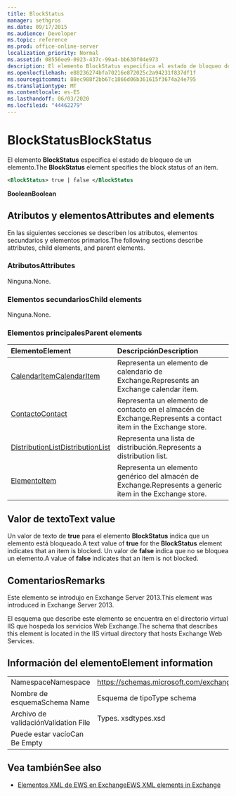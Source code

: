 ```yaml
---
title: BlockStatus
manager: sethgros
ms.date: 09/17/2015
ms.audience: Developer
ms.topic: reference
ms.prod: office-online-server
localization_priority: Normal
ms.assetid: 08556ee9-0923-437c-99a4-bb630f04e973
description: El elemento BlockStatus especifica el estado de bloqueo de un elemento.
ms.openlocfilehash: e88236274bfa70216e872025c2a94231f837df1f
ms.sourcegitcommit: 88ec988f2bb67c1866d06b361615f3674a24e795
ms.translationtype: MT
ms.contentlocale: es-ES
ms.lasthandoff: 06/03/2020
ms.locfileid: "44462279"
---
```

# <a name="blockstatus"></a><span data-ttu-id="a23b4-103">BlockStatus</span><span class="sxs-lookup"><span data-stu-id="a23b4-103">BlockStatus</span></span>

<span data-ttu-id="a23b4-104">El elemento **BlockStatus** especifica el estado de bloqueo de un elemento.</span><span class="sxs-lookup"><span data-stu-id="a23b4-104">The **BlockStatus** element specifies the block status of an item.</span></span> 
  
```XML
<BlockStatus> true | false </BlockStatus
```

 <span data-ttu-id="a23b4-105">**Boolean**</span><span class="sxs-lookup"><span data-stu-id="a23b4-105">**Boolean**</span></span>
## <a name="attributes-and-elements"></a><span data-ttu-id="a23b4-106">Atributos y elementos</span><span class="sxs-lookup"><span data-stu-id="a23b4-106">Attributes and elements</span></span>

<span data-ttu-id="a23b4-107">En las siguientes secciones se describen los atributos, elementos secundarios y elementos primarios.</span><span class="sxs-lookup"><span data-stu-id="a23b4-107">The following sections describe attributes, child elements, and parent elements.</span></span>
  
### <a name="attributes"></a><span data-ttu-id="a23b4-108">Atributos</span><span class="sxs-lookup"><span data-stu-id="a23b4-108">Attributes</span></span>

<span data-ttu-id="a23b4-109">Ninguna.</span><span class="sxs-lookup"><span data-stu-id="a23b4-109">None.</span></span>
  
### <a name="child-elements"></a><span data-ttu-id="a23b4-110">Elementos secundarios</span><span class="sxs-lookup"><span data-stu-id="a23b4-110">Child elements</span></span>

<span data-ttu-id="a23b4-111">Ninguna.</span><span class="sxs-lookup"><span data-stu-id="a23b4-111">None.</span></span>
  
### <a name="parent-elements"></a><span data-ttu-id="a23b4-112">Elementos principales</span><span class="sxs-lookup"><span data-stu-id="a23b4-112">Parent elements</span></span>

|<span data-ttu-id="a23b4-113">**Elemento**</span><span class="sxs-lookup"><span data-stu-id="a23b4-113">**Element**</span></span>|<span data-ttu-id="a23b4-114">**Descripción**</span><span class="sxs-lookup"><span data-stu-id="a23b4-114">**Description**</span></span>|
|:-----|:-----|
|[<span data-ttu-id="a23b4-115">CalendarItem</span><span class="sxs-lookup"><span data-stu-id="a23b4-115">CalendarItem</span></span>](calendaritem.md) <br/> |<span data-ttu-id="a23b4-116">Representa un elemento de calendario de Exchange.</span><span class="sxs-lookup"><span data-stu-id="a23b4-116">Represents an Exchange calendar item.</span></span>  <br/> |
|[<span data-ttu-id="a23b4-117">Contacto</span><span class="sxs-lookup"><span data-stu-id="a23b4-117">Contact</span></span>](contact.md) <br/> |<span data-ttu-id="a23b4-118">Representa un elemento de contacto en el almacén de Exchange.</span><span class="sxs-lookup"><span data-stu-id="a23b4-118">Represents a contact item in the Exchange store.</span></span>  <br/> |
|[<span data-ttu-id="a23b4-119">DistributionList</span><span class="sxs-lookup"><span data-stu-id="a23b4-119">DistributionList</span></span>](distributionlist.md) <br/> |<span data-ttu-id="a23b4-120">Representa una lista de distribución.</span><span class="sxs-lookup"><span data-stu-id="a23b4-120">Represents a distribution list.</span></span>  <br/> |
|[<span data-ttu-id="a23b4-121">Elemento</span><span class="sxs-lookup"><span data-stu-id="a23b4-121">Item</span></span>](item.md) <br/> |<span data-ttu-id="a23b4-122">Representa un elemento genérico del almacén de Exchange.</span><span class="sxs-lookup"><span data-stu-id="a23b4-122">Represents a generic item in the Exchange store.</span></span>  <br/> |
   
## <a name="text-value"></a><span data-ttu-id="a23b4-123">Valor de texto</span><span class="sxs-lookup"><span data-stu-id="a23b4-123">Text value</span></span>

<span data-ttu-id="a23b4-124">Un valor de texto de **true** para el elemento **BlockStatus** indica que un elemento está bloqueado.</span><span class="sxs-lookup"><span data-stu-id="a23b4-124">A text value of **true** for the **BlockStatus** element indicates that an item is blocked.</span></span> <span data-ttu-id="a23b4-125">Un valor de **false** indica que no se bloquea un elemento.</span><span class="sxs-lookup"><span data-stu-id="a23b4-125">A value of **false** indicates that an item is not blocked.</span></span> 
  
## <a name="remarks"></a><span data-ttu-id="a23b4-126">Comentarios</span><span class="sxs-lookup"><span data-stu-id="a23b4-126">Remarks</span></span>

<span data-ttu-id="a23b4-127">Este elemento se introdujo en Exchange Server 2013.</span><span class="sxs-lookup"><span data-stu-id="a23b4-127">This element was introduced in Exchange Server 2013.</span></span>
  
<span data-ttu-id="a23b4-128">El esquema que describe este elemento se encuentra en el directorio virtual IIS que hospeda los servicios Web Exchange.</span><span class="sxs-lookup"><span data-stu-id="a23b4-128">The schema that describes this element is located in the IIS virtual directory that hosts Exchange Web Services.</span></span>
  
## <a name="element-information"></a><span data-ttu-id="a23b4-129">Información del elemento</span><span class="sxs-lookup"><span data-stu-id="a23b4-129">Element information</span></span>

|||
|:-----|:-----|
|<span data-ttu-id="a23b4-130">Namespace</span><span class="sxs-lookup"><span data-stu-id="a23b4-130">Namespace</span></span>  <br/> |https://schemas.microsoft.com/exchange/services/2006/types  <br/> |
|<span data-ttu-id="a23b4-131">Nombre de esquema</span><span class="sxs-lookup"><span data-stu-id="a23b4-131">Schema Name</span></span>  <br/> |<span data-ttu-id="a23b4-132">Esquema de tipo</span><span class="sxs-lookup"><span data-stu-id="a23b4-132">Type schema</span></span>  <br/> |
|<span data-ttu-id="a23b4-133">Archivo de validación</span><span class="sxs-lookup"><span data-stu-id="a23b4-133">Validation File</span></span>  <br/> |<span data-ttu-id="a23b4-134">Types. xsd</span><span class="sxs-lookup"><span data-stu-id="a23b4-134">types.xsd</span></span>  <br/> |
|<span data-ttu-id="a23b4-135">Puede estar vacío</span><span class="sxs-lookup"><span data-stu-id="a23b4-135">Can Be Empty</span></span>  <br/> ||
   
## <a name="see-also"></a><span data-ttu-id="a23b4-136">Vea también</span><span class="sxs-lookup"><span data-stu-id="a23b4-136">See also</span></span>



- [<span data-ttu-id="a23b4-137">Elementos XML de EWS en Exchange</span><span class="sxs-lookup"><span data-stu-id="a23b4-137">EWS XML elements in Exchange</span></span>](ews-xml-elements-in-exchange.md)

